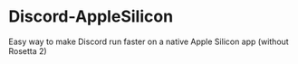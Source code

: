# Discord-AppleSilicon
Easy way to make Discord run faster on a native Apple Silicon app (without Rosetta 2)
